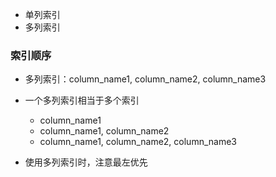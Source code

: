 


- 单列索引
- 多列索引

### 索引顺序
- 多列索引：column_name1, column_name2, column_name3
- 一个多列索引相当于多个索引
    - column_name1
    - column_name1, column_name2
    - column_name1, column_name2, column_name3

- 使用多列索引时，注意最左优先
